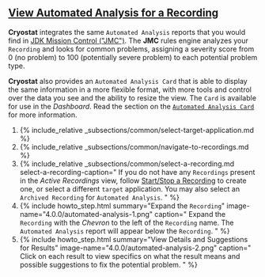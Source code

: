 ## [View Automated Analysis for a Recording](#view-automated-analysis-for-a-recording)
**Cryostat** integrates the same `Automated Analysis` reports that you would
find in [JDK Mission Control ("JMC")](https://github.com/openjdk/jmc). The
**JMC** rules engine analyzes your `Recording` and looks for common problems,
assigning a severity score from 0 (no problem) to 100 (potentially
severe problem) to each potential problem type.

**Cryostat** also provides an `Automated Analysis Card` that is able to display
the same information in a more flexible format, with more tools and control
over the data you see and the ability to resize the view. The `Card` is available
for use in the *Dashboard*. Read the section on the
[`Automated Analysis Card`](#automated-analysis-card) for more information.

<ol>
  <li>
    {% include_relative _subsections/common/select-target-application.md %}
  </li>
  <li>
    {% include_relative _subsections/common/navigate-to-recordings.md %}
  </li>
  <li>
    {% include_relative _subsections/common/select-a-recording.md
      select-a-recording-caption="
        If you do not have any <code>Recordings</code> present in the <i>Active Recordings</i>
        view, follow
        <a href='#startstop-a-recording'>Start/Stop a Recording</a>
        to create one, or select a different <code>target</code> application.
        You may also select an <code>Archived Recording</code> for <code>Automated Analysis</code>.
      "
    %}
  </li>
  <li>
    {% include howto_step.html
      summary="Expand the <code>Recording</code>"
      image-name="4.0.0/automated-analysis-1.png"
      caption="
        Expand the <code>Recording</code> with the <i>Chevron</i> to the left of the <code>Recording</code>
        name. The <code>Automated Analysis</code> report will appear below the <code>Recording</code>.
      "
    %}
  </li>
  <li>
    {% include howto_step.html
      summary="View Details and Suggestions for Results"
      image-name="4.0.0/automated-analysis-2.png"
      caption="
        Click on each result to view
        specifics on what the result means and possible suggestions to fix
        the potential problem.
      "
    %}
  </li>
</ol>
